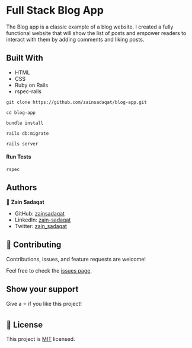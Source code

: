 # Full Stack Blog App

The Blog app is a classic example of a blog website. I created a fully functional website that will show the list of posts and empower readers to interact with them by adding comments and liking posts.

## Built With

- HTML
- CSS
- Ruby on Rails
- rspec-rails

`git clone https://github.com/zainsadaqat/blog-app.git`

`cd blog-app`

`bundle install`

`rails db:migrate`

`rails server`

#### Run Tests

`rspec`

## Authors

👤 **Zain Sadaqat**

- GitHub: [zainsadaqat](https://github.com/zainsadaqat)
- LinkedIn: [zain-sadaqat](https://www.linkedin.com/in/zain-sadaqat/)
- Twitter: [zain_sadaqat](https://www.twitter.com/in/zain_sadaqat/)

## 🤝 Contributing

Contributions, issues, and feature requests are welcome!

Feel free to check the [issues page](../../issues/).

## Show your support

Give a ⭐️ if you like this project!

## 📝 License

This project is [MIT](./MIT.md) licensed.
